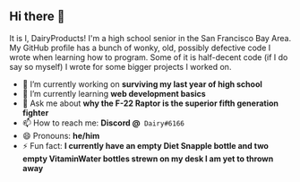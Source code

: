 ## Hi there 👋
It is I, DairyProducts! I'm a high school senior in the San Francisco Bay Area. My GitHub profile has a bunch of wonky, old, possibly defective code I wrote when learning how to program. Some of it is half-decent code (if I do say so myself) I wrote for some bigger projects I worked on.

- 🔭 I’m currently working on **surviving my last year of high school**
- 🌱 I’m currently learning **web development basics**
- 💬 Ask me about **why the F-22 Raptor is the superior fifth generation fighter**
- 📫 How to reach me: **Discord @&nbsp;** `Dairy#6166`
- 😄 Pronouns: **he/him**
- ⚡ Fun fact: **I currently have an empty Diet Snapple bottle and two empty VitaminWater bottles strewn on my desk I am yet to thrown away**

<!--
**DairyProducts/DairyProducts** is a ✨ _special_ ✨ repository because its `README.md` (this file) appears on your GitHub profile.

Here are some ideas to get you started:

- 🔭 I’m currently working on ...
- 🌱 I’m currently learning ...
- 👯 I’m looking to collaborate on ...
- 🤔 I’m looking for help with ...
- 💬 Ask me about ...
- 📫 How to reach me: ...
- 😄 Pronouns: ...
- ⚡ Fun fact: ...
-->
